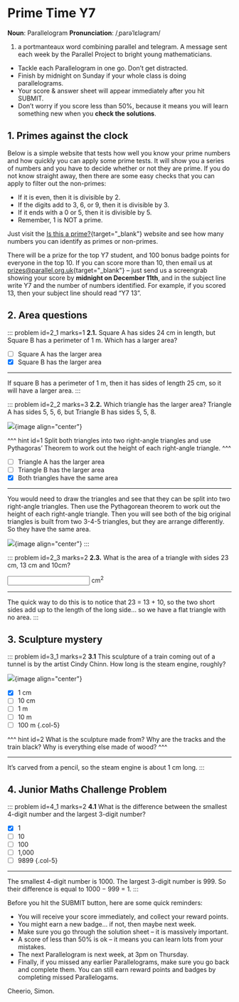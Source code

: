 # Prime Time Y7

<div class="dictionary">

__Noun__: Parallelogram
__Pronunciation__: /ˌparəˈlɛləɡram/

1. a portmanteaux word combining parallel and telegram. A message sent each
week by the Parallel Project to bright young mathematicians.

</div>

*	Tackle each Parallelogram in one go. Don’t get distracted.
*	Finish by midnight on Sunday if your whole class is doing parallelograms.
*	Your score & answer sheet will appear immediately after you hit SUBMIT.
*	Don’t worry if you score less than 50%, because it means you will learn something new when you __check the solutions__.


## 1. Primes against the clock

Below is a simple website that tests how well you know your prime numbers and how quickly you can apply some prime tests. It will show you a series of numbers and you have to decide whether or not they are prime. If you do not know straight away, then there are some easy checks that you can apply to filter out the non-primes:

-	If it is even, then it is divisible by 2.
-	If the digits add to 3, 6, or 9, then it is divisible by 3.
-	If it ends with a 0 or 5, then it is divisible by 5.
-	Remember, 1 is NOT a prime.

Just visit the [Is this a prime?](http://isthisprime.com/game/){target="_blank"} website and see how many numbers you can identify as primes or non-primes.

There will be a prize for the top Y7 student, and 100 bonus badge points for everyone in the top 10. If you can score more than 10, then email us at [prizes@parallel.org.uk](mailto:prizes@parallel.org.uk){target="_blank"} – just send us a screengrab showing your score by **midnight on December 11th**, and in the subject line write Y7 and the number of numbers identified. For example, if you scored 13, then your subject line should read “Y7 13”.


## 2.	Area questions

::: problem id=2_1 marks=1
__2.1.__ Square A has sides 24 cm in length, but Square B has a perimeter of 1 m. Which has a larger area?

* [ ] Square A has the larger area  
* [x] Square B has the larger area  

---

If square B has a perimeter of 1 m, then it has sides of length 25 cm, so it will have a larger area.
:::

::: problem id=2_2 marks=3
__2.2.__ Which triangle has the larger area? Triangle A has sides 5, 5, 6, but Triangle B has sides 5, 5, 8.

![](/resources/7-12-prime-time/2-triangles.png){image align="center"}

^^^ hint id=1
Split both triangles into two right-angle triangles and use Pythagoras’ Theorem to work out the height of each right-angle triangle.
^^^

* [ ] Triangle A has the larger area  
* [ ] Triangle B has the larger area  
* [x] Both triangles have the same area

---

You would need to draw the triangles and see that they can be split into two right-angle triangles. Then use the Pythagorean theorem to work out the height of each right-angle triangle. Then you will see both of the big original triangles is built from two 3-4-5 triangles, but they are arrange differently. So they have the same area.

![](/resources/7-12-prime-time/2-triangles-answer.png){image align="center"}
:::

::: problem id=2_3 marks=2
__2.3.__ What is the area of a triangle with sides 23 cm, 13 cm and 10cm?

<input type="number" solution="0"/> cm<sup>2</sup>

---

The quick way to do this is to notice that 23 = 13 + 10, so the two short sides add up to the length of the long side... so we have a flat triangle with no area.
:::


## 3.	Sculpture mystery

::: problem id=3_1 marks=2
__3.1__ This sculpture of a train coming out of a tunnel is by the artist Cindy Chinn. How long is the steam engine, roughly?

![](/resources/7-12-prime-time/3-sculpture.jpg){image align="center"}

* [x] 1 cm
* [ ] 10 cm
* [ ] 1 m
* [ ] 10 m
* [ ] 100 m
{.col-5}

^^^ hint id=2
What is the sculpture made from? Why are the tracks and the train black? Why is everything else made of wood?
^^^

---

It’s carved from a pencil, so the steam engine is about 1 cm long.
:::


## 4.	Junior Maths Challenge Problem
<!--- (2014) Q5 --->

::: problem id=4_1 marks=2
__4.1__ What is the difference between the smallest 4-digit number and the largest 3-digit number?

* [x] 1
* [ ] 10
* [ ] 100
* [ ] 1,000
* [ ] 9899
{.col-5}

---

The smallest 4-digit number is 1000. The largest 3-digit number is 999. So their difference is equal to 1000 − 999 = 1.
:::


Before you hit the SUBMIT button, here are some quick reminders:

*	You will receive your score immediately, and collect your reward points.
*	You might earn a new badge... if not, then maybe next week.
*	Make sure you go through the solution sheet – it is massively important.
*	A score of less than 50% is ok – it means you can learn lots from your mistakes.
*	The next Parallelogram is next week, at 3pm on Thursday.
*	Finally, if you missed any earlier Parallelograms, make sure you go back and complete them. You can still earn reward points and badges by completing missed Parallelogams.

Cheerio,
Simon.

